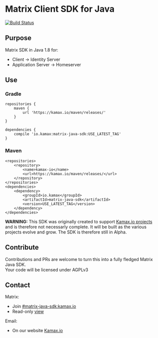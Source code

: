 # Matrix Client SDK for Java
[![Build Status](https://travis-ci.org/kamax-io/matrix-java-sdk.svg?branch=master)](https://travis-ci.org/kamax-io/matrix-java-sdk)

## Purpose
Matrix SDK in Java 1.8 for:
- Client -> Identity Server
- Application Server -> Homeserver

## Use
### Gradle
```
repositories {
    maven {
        url 'https://kamax.io/maven/releases/'
    }
}

dependencies {
    compile 'io.kamax:matrix-java-sdk:USE_LATEST_TAG'
}
```

### Maven
```
<repositories>
    <repository>
        <name>kamax-io</name>
        <url>https://kamax.io/maven/releases/</url>
    </repository>
</repositories>
<dependencies>
    <dependency>
        <groupId>io.kamax</groupId>
        <artifactId>matrix-java-sdk</artifactId>
        <version>USE_LATEST_TAG</version>
    </dependency>
</dependencies>
```
**WARNING:** This SDK was originally created to support [Kamax.io projects](https://github.com/kamax-io) and is therefore not necessarly complete. It will be built as the various projects evolve and grow. The SDK is therefore still in Alpha.

## Contribute
Contributions and PRs are welcome to turn this into a fully fledged Matrix Java SDK.  
Your code will be licensed under AGPLv3

## Contact
Matrix:
- Join [#matrix-java-sdk:kamax.io](https://matrix.to/#/#matrix-java-sdk:kamax.io)
- Read-only [view](https://view.matrix.org/room/!fQxAyfvcUDMivbUqFX:kamax.io/)

Email:
- On our website [Kamax.io](https://www.kamax.io)
